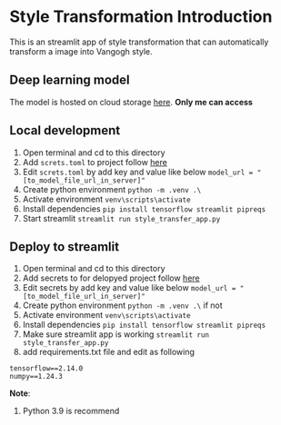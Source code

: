 # Style Transformation Introduction

This is an streamlit app of style transformation that
can automatically transform a image into Vangogh style.

## Deep learning model

The model is hosted on cloud storage [here](https://console.cloud.google.com/storage/browser?project=ml-models-413605&prefix=&forceOnBucketsSortingFiltering=true). **Only me can access**

## Local development

1. Open terminal and cd to this directory
2. Add `screts.toml` to project follow [here](https://blog.streamlit.io/secrets-in-sharing-apps/)
3. Edit `screts.toml` by add key and value like below
   `model_url = "[to_model_file_url_in_server]"`
4. Create python environment `python -m .venv .\`
5. Activate environment `venv\scripts\activate`
6. Install dependencies `pip install tensorflow streamlit pipreqs`
7. Start streamlit `streamlit run style_transfer_app.py`

## Deploy to streamlit

1. Open terminal and cd to this directory
2. Add secrets to for delopyed project follow [here](https://blog.streamlit.io/secrets-in-sharing-apps/)
3. Edit secrets by add key and value like below
   `model_url = "[to_model_file_url_in_server]"`
4. Create python environment `python -m .venv .\` if not
5. Activate environment `venv\scripts\activate`
6. Install dependencies `pip install tensorflow streamlit pipreqs`
7. Make sure streamlit app is working `streamlit run style_transfer_app.py`
8. add requirements.txt file and edit as following

```
tensorflow==2.14.0
numpy==1.24.3
```

**Note**:

1. Python 3.9 is recommend
